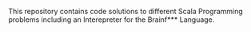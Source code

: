 This repository contains code solutions to different Scala Programming problems including an Interepreter for the Brainf*** Language.
